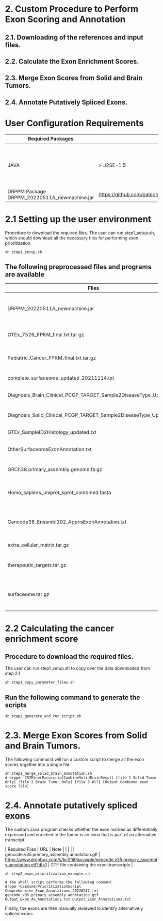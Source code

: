 # 2. Custom Procedure to Perform Exon Scoring and Annotation
## 2.1. Downloading of the references and input files.
## 2.2. Calculate the Exon Enrichment Scores.
## 2.3. Merge Exon Scores from Solid and Brain Tumors.
## 2.4. Annotate Putatively Spliced Exons.

# User Configuration Requirements
| Required Packages | Version | Link to package | Notes |
| --- | --- | --- | --- | 
| JAVA | > J2SE-1.5 | https://www.oracle.com/java/technologies/downloads/ | Required to execute the DRPPM jar program |
| DRPPM Package DRPPM_20220511A_newmachine.jar | https://github.com/gatechatl/DRPPM/raw/master/export/DRPPM_20220511A_newmachine.jar | The drppm java library contains the code for execution|

# 2.1 Setting up the user environment
Procedure to download the required files.
The user can run step1_setup.sh, which should download all the necessary files for performing exon prioritization.
```
sh step1_setup.sh
```

## The following preprocessed files and programs are available 
| Files | URL | Note | 
| --- | --- | --- |
| DRPPM_20220511A_newmachine.jar | https://github.com/gatechatl/DRPPM/raw/master/export/DRPPM_20220511A_newmachine.jar | jar library containing the processing scripts | 
| GTEx_7526_FPKM_final.txt.tar.gz | https://www.dropbox.com/s/kdl6kbfe2vmpors/GTEx_7526_FPKM_final.txt.tar.gz?dl=1 | GTEX exon quantification file |
| Pediatric_Cancer_FPKM_final.txt.tar.gz | https://www.dropbox.com/s/yx97c913ihw786a/Pediatric_Cancer_FPKM_final.txt.tar.gz?dl=1 | Pediatric Cancer exon quantification file |
| complete_surfaceome_updated_20211114.txt | https://www.dropbox.com/s/26d367pzbkrm8gn/complete_surfaceome_updated_20211114.txt?dl=1 | Surfaceome gene list | 
| Diagnosis_Brain_Clinical_PCGP_TARGET_Sample2DiseaseType_Updated.txt | https://www.dropbox.com/s/ra6sldmhvp2397q/Diagnosis_Brain_Clinical_PCGP_TARGET_Sample2DiseaseType_Updated.txt?dl=1 | Brain cancer sample annotation |
| Diagnosis_Solid_Clinical_PCGP_TARGET_Sample2DiseaseType_Updated.txt | https://www.dropbox.com/s/416si5g3sqa1rva/Diagnosis_Solid_Clinical_PCGP_TARGET_Sample2DiseaseType_Updated.txt?dl=1 | Solid tumor sample annotation |
| GTEx_SampleID2Histology_updated.txt | https://www.dropbox.com/s/q5vk9menww471zz/GTEx_SampleID2Histology_updated.txt?dl=1 | GTEx sample annotation |
| OtherSurfaceomeExonAnnotation.txt | https://www.dropbox.com/s/amf0z6drk8qlqyy/OtherSurfaceomeExonAnnotation.txt?dl=1 | Surfaceome exon annotation |
| GRCh38.primary_assembly.genome.fa.gz | https://www.dropbox.com/s/a6ji1i9k8arevw8/GRCh38.primary_assembly.genome.fa.gz?dl=1 | Assembled human genome | 
| Homo_sapiens_uniprot_sprot_combined.fasta | https://www.dropbox.com/s/311vdzh8o4rw6ml/Homo_sapiens_uniprot_sprot_combined.fasta?dl=1 | Uniprot Protein annotation file |
| Gencode36_Ensembl102_ApprisExonAnnotation.txt | https://www.dropbox.com/s/4ezu3dggqnserq8/Gencode36_Ensembl102_ApprisExonAnnotation.txt?dl=1 | Exon annotation from the APPRIS annotation |
| extra_cellular_matrix.tar.gz | https://www.dropbox.com/s/av9krxya1vtat0t/extra_cellular_matrix.tar.gz?dl=1 | Extra cellular matrix genes |
| therapeutic_targets.tar.gz | https://www.dropbox.com/s/xbycxx36lylocb3/therapeutic_targets.tar.gz?dl=1 | Genes with annotated therapeutic targets |
| surfaceome.tar.gz | https://www.dropbox.com/s/3x4yepb2ickxyzy/surfaceome.tar.gz?dl=1 | surfaceome gene annotation and their databases |

# 2.2 Calculating the cancer enrichment score
## Procedure to download the required files.
The user can run step1_setup.sh to copy over the data downloaded from step 2.1
```
sh step1_copy_parameter_files.sh

```

## Run the following command to generate the scripts
```
sh step2_generate_and_run_script.sh
```

# 2.3. Merge Exon Scores from Solid and Brain Tumors.
The following command will run a custom script to merge all the exon scores together into a single file.
```
sh step1_merge_solid_brain_annotation.sh
# drppm -CSIMinerManuscriptCombineSolidBrainResult [file 1 Solid Tumor Only] [file 2 Brain Tumor Only] [file 3 All] [Output Combined exon score file]
```
# 2.4. Annotate putatively spliced exons
The custom Java program checks whether the exon marked as differentially expressed and enriched in the tumor is an exon that is part of an alternative transcript.

| Required Files | URL | Note |
| | |
| gencode.v35.primary_assembly.annotation.gtf | https://www.dropbox.com/s/bc0fii0jsccwpie/gencode.v35.primary_assembly.annotation.gtf?dl=1 | GTF file containing the exon-transcripts |

```
sh step2_exon_prioritization_example.sh

# the shell script performs the following command
drppm -CSEminerPrioritizationScript Comprehensive_Exon_Annotations_20220217.txt gencode.v35.primary_assembly.annotation.gtf Output_Exon_AS_Annotations.txt Output_Exon_Annotations.txt
```

Finally, the exons are then manually reviewed to identify alternatively spliced exons. 


